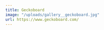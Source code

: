 ```yaml
---
title: Geckoboard
image: "/uploads/gallery__geckoboard.jpg"
url: https://www.geckoboard.com/
---
```

